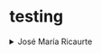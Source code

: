 # testing

<details>
  <summary>José María Ricaurte </summary>
  <font color=red>
  <p> 20162020099</p>
  ![Imagen](img/imagen.png)
  </font>
  </details>